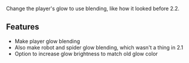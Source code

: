 Change the player's glow to use <cy>blending</c>, like how it looked before 2.2.

## Features

- Make player glow blending
- Also make robot and spider glow blending, which wasn't a thing in 2.1
- Option to increase glow brightness to match old glow color
